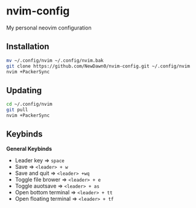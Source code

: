 # nvim-config
My personal neovim configuration

## Installation
```bash
mv ~/.config/nvim ~/.config/nvim.bak
git clone https://github.com/NewDawn0/nvim-config.git ~/.config/nvim
nvim +PackerSync
```
## Updating
```bash
cd ~/.config/nvim
git pull
nvim +PackerSync
```
## Keybinds
**General Keybinds**
- Leader key => `space`
- Save => `<leader> + w`
- Save and quit => `<leader> +wq`
- Toggle file brower => `<leader> + e`
- Toggle auotsave => `<leader> + as`
- Open bottom terminal => `<leader> + tt`
- Open floating terminal => `<leader> + tf`
